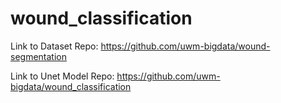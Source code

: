 # wound_classification

Link to Dataset Repo: https://github.com/uwm-bigdata/wound-segmentation

Link to Unet Model Repo: https://github.com/uwm-bigdata/wound_classification
